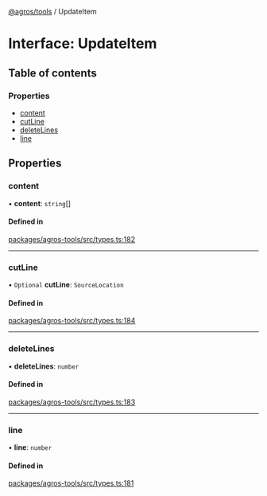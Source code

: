 [@agros/tools](../index.md) / UpdateItem

# Interface: UpdateItem

## Table of contents

### Properties

- [content](UpdateItem.md#content)
- [cutLine](UpdateItem.md#cutline)
- [deleteLines](UpdateItem.md#deletelines)
- [line](UpdateItem.md#line)

## Properties

### <a id="content" name="content"></a> content

• **content**: `string`[]

#### Defined in

[packages/agros-tools/src/types.ts:182](https://github.com/agrosjs/agros/blob/8f3ad5b/packages/agros-tools/src/types.ts#L182)

___

### <a id="cutline" name="cutline"></a> cutLine

• `Optional` **cutLine**: `SourceLocation`

#### Defined in

[packages/agros-tools/src/types.ts:184](https://github.com/agrosjs/agros/blob/8f3ad5b/packages/agros-tools/src/types.ts#L184)

___

### <a id="deletelines" name="deletelines"></a> deleteLines

• **deleteLines**: `number`

#### Defined in

[packages/agros-tools/src/types.ts:183](https://github.com/agrosjs/agros/blob/8f3ad5b/packages/agros-tools/src/types.ts#L183)

___

### <a id="line" name="line"></a> line

• **line**: `number`

#### Defined in

[packages/agros-tools/src/types.ts:181](https://github.com/agrosjs/agros/blob/8f3ad5b/packages/agros-tools/src/types.ts#L181)
